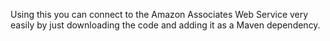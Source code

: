 Using this you can connect to the Amazon Associates Web Service very easily by just downloading the code and adding it as a Maven dependency.